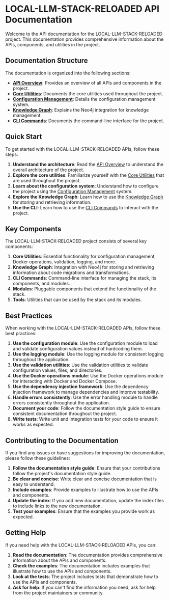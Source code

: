 # LOCAL-LLM-STACK-RELOADED API Documentation

Welcome to the API documentation for the LOCAL-LLM-STACK-RELOADED project. This documentation provides comprehensive information about the APIs, components, and utilities in the project.

## Documentation Structure

The documentation is organized into the following sections:

- [**API Overview**](./index.md): Provides an overview of all APIs and components in the project.
- [**Core Utilities**](./core/index.md): Documents the core utilities used throughout the project.
- [**Configuration Management**](./core/config.md): Details the configuration management system.
- [**Knowledge Graph**](./knowledge_graph/index.md): Explains the Neo4j integration for knowledge management.
- [**CLI Commands**](./cli/index.md): Documents the command-line interface for the project.

## Quick Start

To get started with the LOCAL-LLM-STACK-RELOADED APIs, follow these steps:

1. **Understand the architecture**: Read the [API Overview](./index.md) to understand the overall architecture of the project.
2. **Explore the core utilities**: Familiarize yourself with the [Core Utilities](./core/index.md) that are used throughout the project.
3. **Learn about the configuration system**: Understand how to configure the project using the [Configuration Management](./core/config.md) system.
4. **Explore the Knowledge Graph**: Learn how to use the [Knowledge Graph](./knowledge_graph/index.md) for storing and retrieving information.
5. **Use the CLI**: Learn how to use the [CLI Commands](./cli/index.md) to interact with the project.

## Key Components

The LOCAL-LLM-STACK-RELOADED project consists of several key components:

1. **Core Utilities**: Essential functionality for configuration management, Docker operations, validation, logging, and more.
2. **Knowledge Graph**: Integration with Neo4j for storing and retrieving information about code migrations and transformations.
3. **CLI Commands**: Command-line interface for managing the stack, its components, and modules.
4. **Modules**: Pluggable components that extend the functionality of the stack.
5. **Tools**: Utilities that can be used by the stack and its modules.

## Best Practices

When working with the LOCAL-LLM-STACK-RELOADED APIs, follow these best practices:

1. **Use the configuration module**: Use the configuration module to load and validate configuration values instead of hardcoding them.
2. **Use the logging module**: Use the logging module for consistent logging throughout the application.
3. **Use the validation utilities**: Use the validation utilities to validate configuration values, files, and directories.
4. **Use the Docker operations module**: Use the Docker operations module for interacting with Docker and Docker Compose.
5. **Use the dependency injection framework**: Use the dependency injection framework to manage dependencies and improve testability.
6. **Handle errors consistently**: Use the error handling module to handle errors consistently throughout the application.
7. **Document your code**: Follow the documentation style guide to ensure consistent documentation throughout the project.
8. **Write tests**: Write unit and integration tests for your code to ensure it works as expected.

## Contributing to the Documentation

If you find any issues or have suggestions for improving the documentation, please follow these guidelines:

1. **Follow the documentation style guide**: Ensure that your contributions follow the project's documentation style guide.
2. **Be clear and concise**: Write clear and concise documentation that is easy to understand.
3. **Include examples**: Provide examples to illustrate how to use the APIs and components.
4. **Update the index**: If you add new documentation, update the index files to include links to the new documentation.
5. **Test your examples**: Ensure that the examples you provide work as expected.

## Getting Help

If you need help with the LOCAL-LLM-STACK-RELOADED APIs, you can:

1. **Read the documentation**: The documentation provides comprehensive information about the APIs and components.
2. **Check the examples**: The documentation includes examples that illustrate how to use the APIs and components.
3. **Look at the tests**: The project includes tests that demonstrate how to use the APIs and components.
4. **Ask for help**: If you can't find the information you need, ask for help from the project maintainers or community.